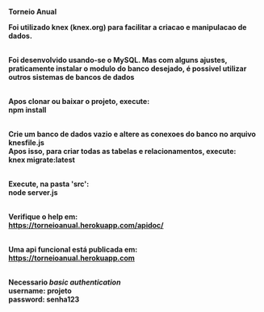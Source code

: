 <p><b>Torneio Anual<b>

Foi utilizado knex (knex.org) para facilitar a criacao e manipulacao de dados.<br><br>

Foi desenvolvido usando-se o MySQL. Mas com alguns ajustes, praticamente instalar o modulo do banco desejado, é possivel utilizar outros sistemas de bancos de dados<br><br>

Apos clonar ou baixar o projeto, execute:<br>
<b>npm install<b><br><br>

Crie um banco de dados vazio e altere as conexoes do banco no arquivo knesfile.js<br>
Apos isso, para criar todas as tabelas e relacionamentos, execute: <br>
<b>knex migrate:latest<b><br><br>

Execute, na pasta 'src':<br>
<b>node server.js<b><br><br>

Verifique o help em:<br>
https://torneioanual.herokuapp.com/apidoc/<br><br>

Uma api funcional está publicada em:<br>
https://torneioanual.herokuapp.com<br><br>

Necessario <i>basic authentication</i><br>
username: projeto<br>
password: senha123<br>